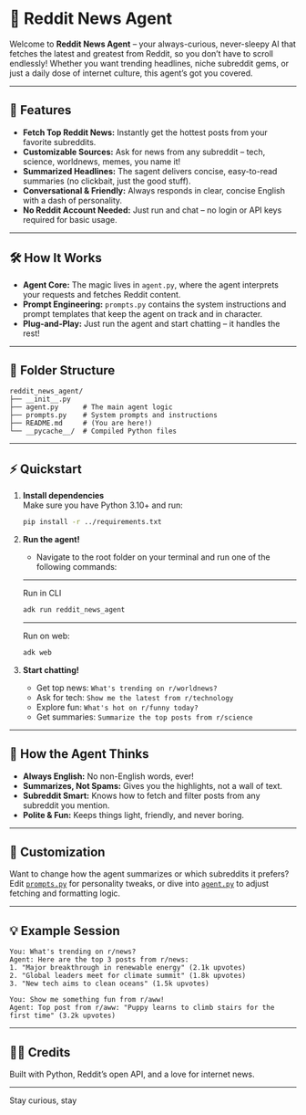 # 📰 Reddit News Agent

Welcome to **Reddit News Agent** – your always-curious, never-sleepy AI that fetches the latest and greatest from Reddit, so you don’t have to scroll endlessly! Whether you want trending headlines, niche subreddit gems, or just a daily dose of internet culture, this agent’s got you covered.

---

## 🚀 Features

- **Fetch Top Reddit News:** Instantly get the hottest posts from your favorite subreddits.
- **Customizable Sources:** Ask for news from any subreddit – tech, science, worldnews, memes, you name it!
- **Summarized Headlines:** The sagent delivers concise, easy-to-read summaries (no clickbait, just the good stuff).
- **Conversational & Friendly:** Always responds in clear, concise English with a dash of personality.
- **No Reddit Account Needed:** Just run and chat – no login or API keys required for basic usage.

---

## 🛠️ How It Works

- **Agent Core:** The magic lives in `agent.py`, where the agent interprets your requests and fetches Reddit content.
- **Prompt Engineering:** `prompts.py` contains the system instructions and prompt templates that keep the agent on track and in character.
- **Plug-and-Play:** Just run the agent and start chatting – it handles the rest!

---

## 📂 Folder Structure

```
reddit_news_agent/
├── __init__.py
├── agent.py      # The main agent logic
├── prompts.py    # System prompts and instructions
├── README.md     # (You are here!)
└── __pycache__/  # Compiled Python files
```

---

## ⚡ Quickstart

1. **Install dependencies**  
   Make sure you have Python 3.10+ and run:
   ```bash
   pip install -r ../requirements.txt
   ```

2. **Run the agent!**
   - Navigate to the root folder on your terminal and run one of the following commands:
   ---
   Run in CLI
   ```bash
   adk run reddit_news_agent
   ```
   ---
   Run on web:
   ```bash
   adk web
   ```

4. **Start chatting!**  
   - Get top news: `What's trending on r/worldnews?`
   - Ask for tech: `Show me the latest from r/technology`
   - Explore fun: `What's hot on r/funny today?`
   - Get summaries: `Summarize the top posts from r/science`

---

## 🧠 How the Agent Thinks

- **Always English:** No non-English words, ever!
- **Summarizes, Not Spams:** Gives you the highlights, not a wall of text.
- **Subreddit Smart:** Knows how to fetch and filter posts from any subreddit you mention.
- **Polite & Fun:** Keeps things light, friendly, and never boring.

---

## 📝 Customization

Want to change how the agent summarizes or which subreddits it prefers?  
Edit [`prompts.py`](prompts.py) for personality tweaks, or dive into [`agent.py`](agent.py) to adjust fetching and formatting logic.

---

## 💡 Example Session

```
You: What's trending on r/news?
Agent: Here are the top 3 posts from r/news:
1. "Major breakthrough in renewable energy" (2.1k upvotes)
2. "Global leaders meet for climate summit" (1.8k upvotes)
3. "New tech aims to clean oceans" (1.5k upvotes)

You: Show me something fun from r/aww!
Agent: Top post from r/aww: "Puppy learns to climb stairs for the first time" (3.2k upvotes)
```

---

## 🦸‍♂️ Credits

Built with Python, Reddit’s open API, and a love for internet news.

---

Stay curious, stay
